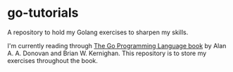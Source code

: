 # go-tutorials
A repository to hold my Golang exercises to sharpen my skills.

I'm currently reading through [The Go Programming Language book](https://www.gopl.io/) by Alan A. A. Donovan and Brian W. Kernighan. This repository is to store my exercises throughout the book.
